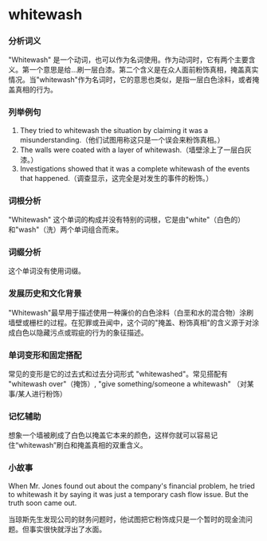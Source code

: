 # whitewash

### 分析词义

  

"Whitewash" 是一个动词，也可以作为名词使用。作为动词时，它有两个主要含义。第一个意思是给...刷一层白漆。第二个含义是在众人面前粉饰真相，掩盖真实情况。当"whitewash"作为名词时，它的意思也类似，是指一层白色涂料，或者掩盖真相的行为。

  

### 列举例句

  

1.  They tried to whitewash the situation by claiming it was a misunderstanding.（他们试图用称这只是一个误会来粉饰真相。）
2.  The walls were coated with a layer of whitewash.（墙壁涂上了一层白灰漆。）
3.  Investigations showed that it was a complete whitewash of the events that happened.（调查显示，这完全是对发生的事件的粉饰。）

  

### 词根分析

  

"Whitewash" 这个单词的构成并没有特别的词根，它是由"white"（白色的）和"wash"（洗）两个单词组合而来。

  

### 词缀分析

  

这个单词没有使用词缀。

  

### 发展历史和文化背景

  

"Whitewash"最早用于描述使用一种廉价的白色涂料（白垩和水的混合物）涂刷墙壁或栅栏的过程。在犯罪或丑闻中，这个词的"掩盖、粉饰真相"的含义源于对涂成白色以隐藏污点或瑕疵的行为的象征描述。

  

### 单词变形和固定搭配

  

常见的变形是它的过去式和过去分词形式 "whitewashed"。常见搭配有 "whitewash over"（掩饰）, "give something/someone a whitewash" （对某事/某人进行粉饰）

  

### 记忆辅助

  

想象一个墙被刷成了白色以掩盖它本来的颜色，这样你就可以容易记住“whitewash”刷白和掩盖真相的双重含义。

  

### 小故事

  

When Mr. Jones found out about the company's financial problem, he tried to whitewash it by saying it was just a temporary cash flow issue. But the truth soon came out.

  

当琼斯先生发现公司的财务问题时，他试图把它粉饰成只是一个暂时的现金流问题。但事实很快就浮出了水面。
